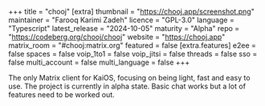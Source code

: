 +++
title = "chooj"
[extra]
thumbnail = "https://chooj.app/screenshot.png"
maintainer = "Farooq Karimi Zadeh"
licence = "GPL-3.0"
language = "Typescript"
latest_release = "2024-10-05"
maturity = "Alpha"
repo = "https://codeberg.org/chooj/chooj"
website = "https://chooj.app"
matrix_room = "#chooj:matrix.org"
featured = false
[extra.features]
e2ee = false
spaces = false
voip_1to1 = false
voip_jitsi = false
threads = false
sso = false
multi_account = false
multi_language = false
+++

The only Matrix client for KaiOS, focusing on being light, fast and easy to use. The project is currently in alpha state. Basic chat works but a lot of features need to be worked out.
